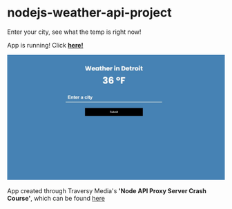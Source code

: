 # nodejs-weather-api-project

Enter your city, see what the temp is right now!

App is running! Click [**here!**](https://nodejs-weather-api-proxy-serv.herokuapp.com/)

![app preview](weatherNowPreview.jpg)

App created through Traversy Media's **'Node API Proxy Server Crash Course'**, 
which can be found [here](https://youtu.be/ZGymN8aFsv4)
